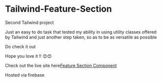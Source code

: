 # Tailwind-Feature-Section

Second Tailwind project

Just an easy to do task that tested my ability in using utility classes offered by Tailwind and just another step taken, so as to be as versatile as possible

Do check it out


Hope you love it !! 😊😊

Check out the live site here[Feature Section Component](https://oladee-featuresection.web.app)

Hosted via firebase
